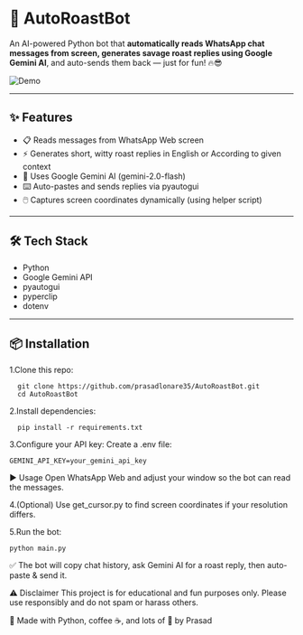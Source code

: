 # 🤖 AutoRoastBot

An AI-powered Python bot that **automatically reads WhatsApp chat messages from screen, generates savage roast replies using Google Gemini AI**, and auto-sends them back — just for fun! 🔥😎

![Demo](demo.gif)

---

## ✨ Features
- 📋 Reads messages from WhatsApp Web screen
- ⚡ Generates short, witty roast replies in English or According to given context
- 🧠 Uses Google Gemini AI (gemini-2.0-flash)
- ⌨️ Auto-pastes and sends replies via pyautogui
- 🖱️ Captures screen coordinates dynamically (using helper script)

---

## 🛠 Tech Stack
- Python
- Google Gemini API
- pyautogui
- pyperclip
- dotenv

---

## 📦 Installation

1.Clone this repo:
   
      git clone https://github.com/prasadlonare35/AutoRoastBot.git
      cd AutoRoastBot
   
2.Install dependencies:

      pip install -r requirements.txt
      
3.Configure your API key:
Create a .env file:

    GEMINI_API_KEY=your_gemini_api_key
    
▶️ Usage
Open WhatsApp Web and adjust your window so the bot can read the messages.

4.(Optional) Use get_cursor.py to find screen coordinates if your resolution differs.

5.Run the bot:

    python main.py

✅ The bot will copy chat history, ask Gemini AI for a roast reply, then auto-paste & send it.

⚠️ Disclaimer
This project is for educational and fun purposes only.
Please use responsibly and do not spam or harass others.

🚀 Made with Python, coffee ☕, and lots of 🤖 by Prasad
